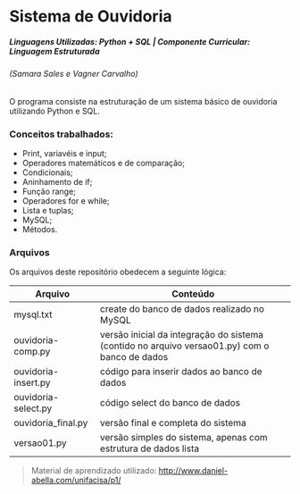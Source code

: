 # Sistema de Ouvidoria

##### Linguagens Utilizadas: Python + SQL | Componente Curricular: Linguagem Estruturada
###### (Samara Sales e Vagner Carvalho)

O programa consiste na estruturação de um sistema básico de ouvidoria utilizando Python e SQL.

### Conceitos trabalhados: 

- Print, variavéis e input;
- Operadores matemáticos e de comparação;
- Condicionais;
- Aninhamento de if;
- Função range;
- Operadores for e while;
- Lista e tuplas;
- MySQL;
- Métodos.

### Arquivos

Os arquivos deste repositório obedecem a seguinte lógica:

| Arquivo | Conteúdo |
| ------ | ------ |
| mysql.txt | create do banco de dados realizado no MySQL |
| ouvidoria-comp.py | versão inicial da integração do sistema (contido no arquivo versao01.py) com o banco de dados |
| ouvidoria-insert.py | código para inserir dados ao banco de dados |
| ouvidoria-select.py | código select do banco de dados |
| ouvidoria_final.py | versão final e completa do sistema |
| versao01.py | versão simples do sistema, apenas com estrutura de dados lista |

> Material de aprendizado utilizado: http://www.daniel-abella.com/unifacisa/p1/

